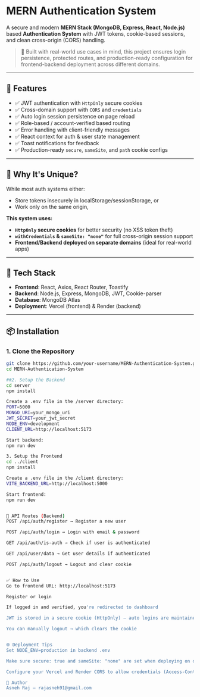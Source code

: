 # MERN Authentication System

A secure and modern **MERN Stack (MongoDB, Express, React, Node.js)** based **Authentication System** with JWT tokens, cookie-based sessions, and clean cross-origin (CORS) handling.

> 🔐 Built with real-world use cases in mind, this project ensures login persistence, protected routes, and production-ready configuration for frontend-backend deployment across different domains.

---

## 🌟 Features

- ✅ JWT authentication with `HttpOnly` secure cookies  
- ✅ Cross-domain support with `CORS` and `credentials`  
- ✅ Auto login session persistence on page reload  
- ✅ Role-based / account-verified based routing  
- ✅ Error handling with client-friendly messages  
- ✅ React context for auth & user state management  
- ✅ Toast notifications for feedback  
- ✅ Production-ready `secure`, `sameSite`, and `path` cookie configs  

---

## 🚀 Why It's Unique?

While most auth systems either:
- Store tokens insecurely in localStorage/sessionStorage, or  
- Work only on the same origin,  

**This system uses:**
- **`HttpOnly` secure cookies** for better security (no XSS token theft)  
- **`withCredentials` & `sameSite: "none"`** for full cross-origin session support  
- **Frontend/Backend deployed on separate domains** (ideal for real-world apps)  

---

## 🧠 Tech Stack

- **Frontend**: React, Axios, React Router, Toastify  
- **Backend**: Node.js, Express, MongoDB, JWT, Cookie-parser  
- **Database**: MongoDB Atlas  
- **Deployment**: Vercel (frontend) & Render (backend)  

---

## 📦 Installation

### 1. Clone the Repository

```bash
git clone https://github.com/your-username/MERN-Authentication-System.git
cd MERN-Authentication-System

##2. Setup the Backend
cd server
npm install

Create a .env file in the /server directory:
PORT=5000
MONGO_URI=your_mongo_uri
JWT_SECRET=your_jwt_secret
NODE_ENV=development
CLIENT_URL=http://localhost:5173

Start backend:
npm run dev

3. Setup the Frontend
cd ../client
npm install

Create a .env file in the /client directory:
VITE_BACKEND_URL=http://localhost:5000

Start frontend:
npm run dev


🧪 API Routes (Backend)
POST /api/auth/register → Register a new user

POST /api/auth/login → Login with email & password

GET /api/auth/is-auth → Check if user is authenticated

GET /api/user/data → Get user details if authenticated

POST /api/auth/logout → Logout and clear cookie


✅ How to Use
Go to frontend URL: http://localhost:5173

Register or login

If logged in and verified, you're redirected to dashboard

JWT is stored in a secure cookie (HttpOnly) — auto logins are maintained

You can manually logout → which clears the cookie


🌐 Deployment Tips
Set NODE_ENV=production in backend .env

Make sure secure: true and sameSite: "none" are set when deploying on different domains

Configure your Vercel and Render CORS to allow credentials (Access-Control-Allow-Credentials: true)

🙌 Author
Asneh Raj – rajasneh91@gmail.com

